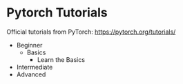 # Pytorch Tutorials

Official tutorials from PyTorch: https://pytorch.org/tutorials/

* Beginner
    * Basics
        * Learn the Basics
* Intermediate
* Advanced